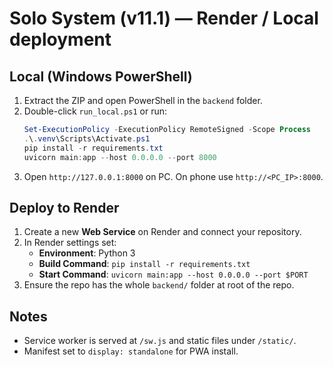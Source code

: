 # Solo System (v11.1) — Render / Local deployment

## Local (Windows PowerShell)
1. Extract the ZIP and open PowerShell in the `backend` folder.
2. Double-click `run_local.ps1` or run:
   ```powershell
   Set-ExecutionPolicy -ExecutionPolicy RemoteSigned -Scope Process
   .\.venv\Scripts\Activate.ps1
   pip install -r requirements.txt
   uvicorn main:app --host 0.0.0.0 --port 8000
   ```
3. Open `http://127.0.0.1:8000` on PC. On phone use `http://<PC_IP>:8000`.

## Deploy to Render
1. Create a new **Web Service** on Render and connect your repository.
2. In Render settings set:
   - **Environment**: Python 3
   - **Build Command**: `pip install -r requirements.txt`
   - **Start Command**: `uvicorn main:app --host 0.0.0.0 --port $PORT`
3. Ensure the repo has the whole `backend/` folder at root of the repo.

## Notes
- Service worker is served at `/sw.js` and static files under `/static/`.
- Manifest set to `display: standalone` for PWA install.

